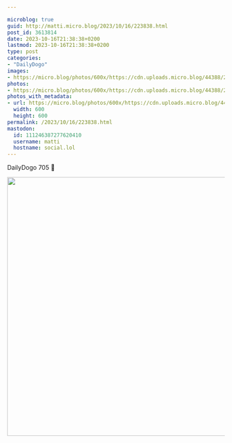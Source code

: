 ```yaml
---

microblog: true
guid: http://matti.micro.blog/2023/10/16/223838.html
post_id: 3613814
date: 2023-10-16T21:38:38+0200
lastmod: 2023-10-16T21:38:38+0200
type: post
categories:
- "DailyDogo"
images:
- https://micro.blog/photos/600x/https://cdn.uploads.micro.blog/44388/2023/bf1fa8f5c6be44d388f2ec0dd93e47f1.jpg
photos:
- https://micro.blog/photos/600x/https://cdn.uploads.micro.blog/44388/2023/bf1fa8f5c6be44d388f2ec0dd93e47f1.jpg
photos_with_metadata:
- url: https://micro.blog/photos/600x/https://cdn.uploads.micro.blog/44388/2023/bf1fa8f5c6be44d388f2ec0dd93e47f1.jpg
  width: 600
  height: 600
permalink: /2023/10/16/223838.html
mastodon:
  id: 111246387277620410
  username: matti
  hostname: social.lol
---
```

DailyDogo 705 🐶

<img src="https://micro.blog/photos/600x/https://blog.martin-haehnel.de/uploads/2023/bf1fa8f5c6be44d388f2ec0dd93e47f1.jpg" width="600" height="600" alt="" />
